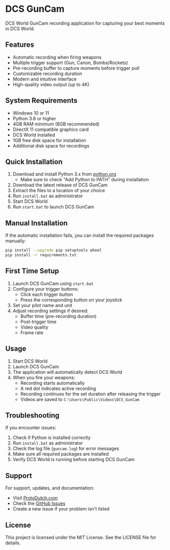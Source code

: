 # DCS GunCam

DCS World GunCam recording application for capturing your best moments in DCS World.

## Features

- Automatic recording when firing weapons
- Multiple trigger support (Gun, Canon, Bombs/Rockets)
- Pre-recording buffer to capture moments before trigger pull
- Customizable recording duration
- Modern and intuitive interface
- High-quality video output (up to 4K)

## System Requirements

- Windows 10 or 11
- Python 3.8 or higher
- 4GB RAM minimum (8GB recommended)
- DirectX 11 compatible graphics card
- DCS World installed
- 1GB free disk space for installation
- Additional disk space for recordings

## Quick Installation

1. Download and install Python 3.x from [python.org](https://www.python.org/downloads/)
   - Make sure to check "Add Python to PATH" during installation
2. Download the latest release of DCS GunCam
3. Extract the files to a location of your choice
4. Run `install.bat` as administrator
5. Start DCS World
6. Run `start.bat` to launch DCS GunCam

## Manual Installation

If the automatic installation fails, you can install the required packages manually:

```bash
pip install --upgrade pip setuptools wheel
pip install -r requirements.txt
```

## First Time Setup

1. Launch DCS GunCam using `start.bat`
2. Configure your trigger buttons:
   - Click each trigger button
   - Press the corresponding button on your joystick
3. Set your pilot name and unit
4. Adjust recording settings if desired:
   - Buffer time (pre-recording duration)
   - Post-trigger time
   - Video quality
   - Frame rate

## Usage

1. Start DCS World
2. Launch DCS GunCam
3. The application will automatically detect DCS World
4. When you fire your weapons:
   - Recording starts automatically
   - A red dot indicates active recording
   - Recording continues for the set duration after releasing the trigger
   - Videos are saved to `C:\Users\Public\Videos\DCS_GunCam`

## Troubleshooting

If you encounter issues:

1. Check if Python is installed correctly
2. Run `install.bat` as administrator
3. Check the log file (`guncam.log`) for error messages
4. Make sure all required packages are installed
5. Verify DCS World is running before starting DCS GunCam

## Support

For support, updates, and documentation:
- Visit [ProtoDutch.com](https://www.protodutch.com)
- Check the [GitHub Issues](https://github.com/ProtoDutch/DCS_GunCam/issues)
- Create a new issue if your problem isn't listed

## License

This project is licensed under the MIT License. See the LICENSE file for details.
